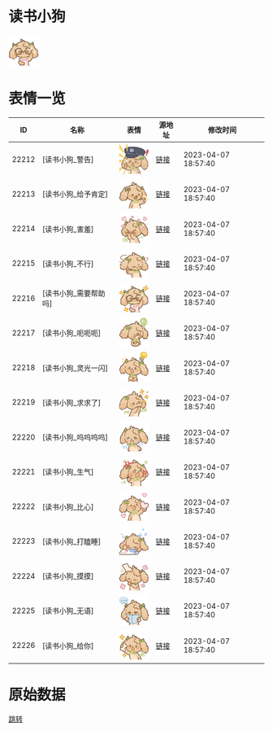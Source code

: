 # 读书小狗

<img src="./cover.png" height="60" alt="cover" />

# 表情一览

|ID|名称|表情|源地址|修改时间|
|----|----|----|----|----|
|22212|[读书小狗_警告]|<img src="./pic/022212_%5B读书小狗_警告%5D.png" height="60" alt="警告"/>|[链接](https://i0.hdslb.com/bfs/garb/fc6efffdee7fae8cdc1ce00928130d92752d6006.png)|2023-04-07 18:57:40|
|22213|[读书小狗_给予肯定]|<img src="./pic/022213_%5B读书小狗_给予肯定%5D.png" height="60" alt="给予肯定"/>|[链接](https://i0.hdslb.com/bfs/garb/c44c1942009606dc5f878cae74a9026f6bd8f9f6.png)|2023-04-07 18:57:40|
|22214|[读书小狗_害羞]|<img src="./pic/022214_%5B读书小狗_害羞%5D.png" height="60" alt="害羞"/>|[链接](https://i0.hdslb.com/bfs/garb/e49b1b31b76f0e7adf2e18fb5d42089e917f0404.png)|2023-04-07 18:57:40|
|22215|[读书小狗_不行]|<img src="./pic/022215_%5B读书小狗_不行%5D.png" height="60" alt="不行"/>|[链接](https://i0.hdslb.com/bfs/garb/54ec351a5e27c9fcd40fde08b8f97799d4d3062b.png)|2023-04-07 18:57:40|
|22216|[读书小狗_需要帮助吗]|<img src="./pic/022216_%5B读书小狗_需要帮助吗%5D.png" height="60" alt="需要帮助吗"/>|[链接](https://i0.hdslb.com/bfs/garb/06af98d0bc060b6051e3bed8a988cea0e37d1773.png)|2023-04-07 18:57:40|
|22217|[读书小狗_呃呃呃]|<img src="./pic/022217_%5B读书小狗_呃呃呃%5D.png" height="60" alt="呃呃呃"/>|[链接](https://i0.hdslb.com/bfs/garb/27da9d45db302fb44bd86f99cbaeb326aa8da3e6.png)|2023-04-07 18:57:40|
|22218|[读书小狗_灵光一闪]|<img src="./pic/022218_%5B读书小狗_灵光一闪%5D.png" height="60" alt="灵光一闪"/>|[链接](https://i0.hdslb.com/bfs/garb/d16d99ab267fbd74829a5ef6b9e91b595bbc8b5b.png)|2023-04-07 18:57:40|
|22219|[读书小狗_求求了]|<img src="./pic/022219_%5B读书小狗_求求了%5D.png" height="60" alt="求求了"/>|[链接](https://i0.hdslb.com/bfs/garb/62fe71dd23d538ec4ae3b52387d796e2662bdf8b.png)|2023-04-07 18:57:40|
|22220|[读书小狗_呜呜呜呜]|<img src="./pic/022220_%5B读书小狗_呜呜呜呜%5D.png" height="60" alt="呜呜呜呜"/>|[链接](https://i0.hdslb.com/bfs/garb/fa66c5c83a77f9d9ffe92c3bd54da0d9fe641d09.png)|2023-04-07 18:57:40|
|22221|[读书小狗_生气]|<img src="./pic/022221_%5B读书小狗_生气%5D.png" height="60" alt="生气"/>|[链接](https://i0.hdslb.com/bfs/garb/67257397bf5663e3223f2957905fe786ea822fd7.png)|2023-04-07 18:57:40|
|22222|[读书小狗_比心]|<img src="./pic/022222_%5B读书小狗_比心%5D.png" height="60" alt="比心"/>|[链接](https://i0.hdslb.com/bfs/garb/c024c34e9b4d1bf9a682b607baea298e3257dc0a.png)|2023-04-07 18:57:40|
|22223|[读书小狗_打瞌睡]|<img src="./pic/022223_%5B读书小狗_打瞌睡%5D.png" height="60" alt="打瞌睡"/>|[链接](https://i0.hdslb.com/bfs/garb/fbc9e4418d374ff9a69834ddc967333cb14ffa1d.png)|2023-04-07 18:57:40|
|22224|[读书小狗_摸摸]|<img src="./pic/022224_%5B读书小狗_摸摸%5D.png" height="60" alt="摸摸"/>|[链接](https://i0.hdslb.com/bfs/garb/79202ffb4a182e060c4a73d27580952dfd1a700d.png)|2023-04-07 18:57:40|
|22225|[读书小狗_无语]|<img src="./pic/022225_%5B读书小狗_无语%5D.png" height="60" alt="无语"/>|[链接](https://i0.hdslb.com/bfs/garb/1093dc5a33de9611de3b9843b069197d17024d71.png)|2023-04-07 18:57:40|
|22226|[读书小狗_给你]|<img src="./pic/022226_%5B读书小狗_给你%5D.png" height="60" alt="给你"/>|[链接](https://i0.hdslb.com/bfs/garb/46bc7ce788adc07aec8de69c9fb05bebc5ea37ca.png)|2023-04-07 18:57:40|

# 原始数据

[跳转](./raw.json)

